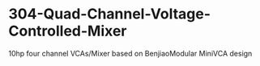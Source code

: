 # 304-Quad-Channel-Voltage-Controlled-Mixer
10hp four channel VCAs/Mixer based on BenjiaoModular MiniVCA design
